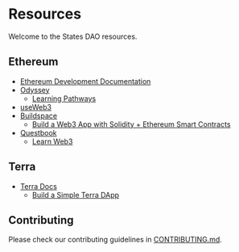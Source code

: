 # Resources
Welcome to the States DAO resources.

## Ethereum
- [Ethereum Development Documentation](https://ethereum.org/en/developers/docs/)
- [Odyssey](https://www.odysseydao.com/)
    - [Learning Pathways](https://www.odysseydao.com/learn)
- [useWeb3](https://www.useweb3.xyz/)
- [Buildspace](https://buildspace.so/)
    - [Build a Web3 App with Solidity + Ethereum Smart Contracts](https://app.buildspace.so/projects/CO02cf0f1c-f996-4f50-9669-cf945ca3fb0b)
- [Questbook](https://www.questbook.app/)
    - [Learn Web3](https://www.notion.so/Questbook-Learn-Web3-a5f4be8b107f4647a91fe84e6aa7e722)

## Terra
- [Terra Docs](https://docs.terra.money/)
    - [Build a Simple Terra DApp](https://docs.terra.money/Tutorials/Smart-contracts/Overview.html#developer-tools)

## Contributing
Please check our contributing guidelines in [CONTRIBUTING.md](./CONTRIBUTING.md).
